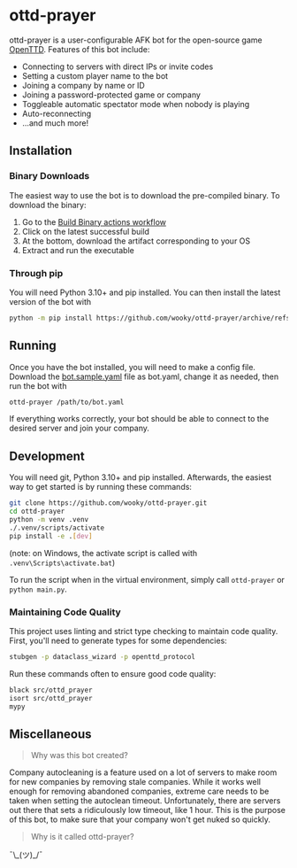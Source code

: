 # ottd-prayer

ottd-prayer is a user-configurable AFK bot for the open-source game [OpenTTD](https://www.openttd.org/). Features of this bot include:

* Connecting to servers with direct IPs or invite codes
* Setting a custom player name to the bot
* Joining a company by name or ID
* Joining a password-protected game or company
* Toggleable automatic spectator mode when nobody is playing
* Auto-reconnecting
* ...and much more!

## Installation

### Binary Downloads

The easiest way to use the bot is to download the pre-compiled binary. To download the binary:

 1. Go to the [Build Binary actions workflow](https://github.com/wooky/ottd-prayer/actions/workflows/build.yml)
 2. Click on the latest successful build
 3. At the bottom, download the artifact corresponding to your OS
 4. Extract and run the executable

### Through pip

You will need Python 3.10+ and pip installed. You can then install the latest version of the bot with

```bash
python -m pip install https://github.com/wooky/ottd-prayer/archive/refs/heads/master.zip
```

## Running

Once you have the bot installed, you will need to make a config file. Download the [bot.sample.yaml](bot.sample.yaml) file as bot.yaml, change it as needed, then run the bot with

```bash
ottd-prayer /path/to/bot.yaml
```

If everything works correctly, your bot should be able to connect to the desired server and join your company.

## Development

You will need git, Python 3.10+ and pip installed. Afterwards, the easiest way to get started is by running these commands:

```bash
git clone https://github.com/wooky/ottd-prayer.git
cd ottd-prayer
python -m venv .venv
./.venv/scripts/activate
pip install -e .[dev]
```

(note: on Windows, the activate script is called with `.venv\Scripts\activate.bat`)

To run the script when in the virtual environment, simply call `ottd-prayer` or `python main.py`.

### Maintaining Code Quality

This project uses linting and strict type checking to maintain code quality. First, you'll need to generate types for some dependencies:

```bash
stubgen -p dataclass_wizard -p openttd_protocol
```

Run these commands often to ensure good code quality:

```bash
black src/ottd_prayer
isort src/ottd_prayer
mypy
```

## Miscellaneous

> Why was this bot created?

Company autocleaning is a feature used on a lot of servers to make room for new companies by removing stale companies. While it works well enough for removing abandoned companies, extreme care needs to be taken when setting the autoclean timeout. Unfortunately, there are servers out there that sets a ridiculously low timeout, like 1 hour. This is the purpose of this bot, to make sure that your company won't get nuked so quickly.

> Why is it called ottd-prayer?

¯\\\_(ツ)\_/¯
